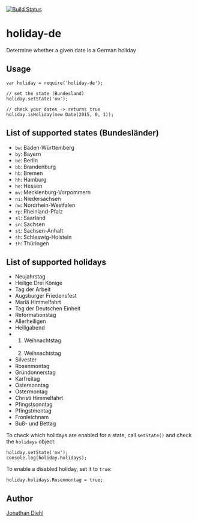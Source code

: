 [![Build Status](https://travis-ci.org/jdiehl/holiday-de.svg)](https://travis-ci.org/jdiehl/holiday-de)

# holiday-de

Determine whether a given date is a German holiday

## Usage

```
var holiday = require('holiday-de');

// set the state (Bundesland)
holiday.setState('nw');

// check your dates -> returns true
holiday.isHoliday(new Date(2015, 0, 1));
```

## List of supported states (Bundesländer)

* `bw`: Baden-Württemberg
* `by`: Bayern
* `be`: Berlin
* `bb`: Brandenburg
* `hb`: Bremen
* `hh`: Hamburg
* `he`: Hessen
* `mv`: Mecklenburg-Vorpommern
* `ni`: Niedersachsen
* `nw`: Nordrhein-Westfalen
* `rp`: Rheinland-Pfalz
* `sl`: Saarland
* `sn`: Sachsen
* `st`: Sachsen-Anhalt
* `sh`: Schleswig-Holstein
* `th`: Thüringen

## List of supported holidays

* Neujahrstag
* Heilige Drei Könige
* Tag der Arbeit
* Augsburger Friedensfest
* Mariä Himmelfahrt
* Tag der Deutschen Einheit
* Reformationstag
* Allerheiligen
* Heiligabend
* 1. Weihnachtstag
* 2. Weihnachtstag
* Silvester
* Rosenmontag
* Gründonnerstag
* Karfreitag
* Ostersonntag
* Ostermontag
* Christi Himmelfahrt
* Pfingstsonntag
* Pfingstmontag
* Fronleichnam
* Buß- und Bettag

To check which holidays are enabled for a state, call `setState()` and check the `holidays` object:

```
holiday.setState('nw');
console.log(holiday.holidays);
```

To enable a disabled holiday, set it to `true`:

```
holiday.holidays.Rosenmontag = true;
```

## Author

[Jonathan Diehl](https://github.com/jdiehl)
